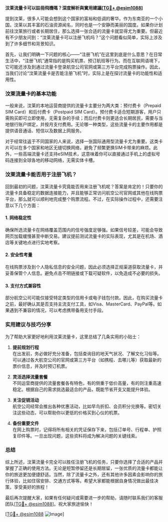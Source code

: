 **汶莱流量卡可以註冊飛機嗎？深度解析與實用建議[[TG💪+ @esim1088](https://t.me/s/esim1088)]**

提到汶莱，很多人可能会想到这个国家的富裕和低调的奢华。作为东南亚的一个小国，汶莱以其丰富的石油资源闻名，同时也是一个安静而美丽的国度。如果你计划前往汶莱旅行或者长期居住，那么选择一张合适的流量卡就显得尤为重要。但最近有不少朋友问到：“汶莱流量卡可以注册飞机吗？”这个问题看似简单，实际上涉及到了许多细节和背景知识。

首先，让我们明确一下问题的核心——“注册飞机”在这里到底是什么意思？在日常生活中，“注册飞机”通常指的是购买机票、预订航班等行为。而在互联网语境下，它可能还涉及到通过流量卡登录航空公司官网或第三方平台完成购票操作。因此，当我们讨论“汶莱流量卡是否能注册飞机”时，实际上是在探讨流量卡的功能性和适用性。

### 汶莱流量卡的基本功能

一般来说，汶莱的本地运营商提供的流量卡主要分为两大类：预付费卡（Prepaid SIM Card）和后付费卡（Postpaid SIM Card）。预付费卡适合短期游客，用户只需购买即可立即使用，无需复杂的手续；而后付费卡则更适合长期居民，需要与当地银行账户绑定，并按月支付费用。无论哪一种类型，这些流量卡的主要作用都是提供语音通话、短信以及数据上网服务。

对于经常往返于不同国家的人来说，选择一张国际通用型流量卡尤为重要。这类卡片可以在多个国家和地区无缝切换网络，避免了频繁更换SIM卡带来的麻烦。此外，一些高端流量卡还支持eSIM技术，这意味着你可以直接通过手机上的虚拟号码连接到全球各地的移动网络，无需实体卡槽。

### 汶莱流量卡能否用于注册飞机？

回到最初的问题，汶莱流量卡究竟能否用来注册飞机呢？答案是肯定的！只要你的流量卡具备稳定的数据连接能力，并且能够正常访问航空公司官网或其他在线购票平台，那么就可以顺利地完成整个购票流程。不过，在实际操作过程中，还需要注意以下几个方面：

#### 1. 网络稳定性
确保所选流量卡在网络覆盖范围内的信号强度足够强。如果信号较差，可能会导致网页加载缓慢甚至中断交易。建议提前测试流量卡的实际表现，尤其是在机场、酒店等关键地点进行实地考察。

#### 2. 安全性考量
在线购票涉及到个人隐私信息的安全问题，因此必须选择正规渠道获取流量卡，并妥善保管个人信息。避免点击不明链接或下载可疑软件，以免造成不必要的损失。

#### 3. 支付方式兼容性
部分航空公司可能仅接受特定类型的信用卡或电子钱包付款。因此，在购买流量卡之前，最好确认其是否支持主流支付工具，如Visa、MasterCard、PayPal等。如果遇到不兼容的情况，可以考虑携带备用支付手段。

### 实用建议与技巧分享

为了帮助大家更好地利用汶莱流量卡，这里总结了几条实用的小贴士：

1. **提前规划行程**  
   在出发前，务必做好充分准备，包括查询目的地天气状况、了解文化习俗等。可以通过各大航空公司的官网或第三方平台（如携程、去哪儿等）获取最新的票价信息，并及时预订机票。

2. **灵活选择流量套餐**  
   不同运营商提供的流量套餐各有特色，有的侧重于低价高量，有的则注重高速稳定。根据自己的需求挑选最适合的产品，既能节省开支又能提升体验。

3. **关注促销活动**  
   航空公司经常会推出各种优惠活动，比如早鸟折扣、会员积分兑换等。密切关注这些动态，可以帮助你以更低的价格买到心仪的机票。

4. **备份重要文件**  
   在网上购票时，记得将所有相关的凭证保存下来，包括订单号、行程单、护照复印件等。一旦出现问题，这些资料将成为解决问题的关键线索。

### 总结

综上所述，汶莱流量卡完全可以胜任注册飞机的任务，只要你选择了合适的产品并掌握了正确的使用方法。无论是短暂停留还是长期居留，一张优质的流量卡都能让你的旅途更加便捷舒适。当然，除了流量卡之外，还有其他许多因素会影响你的旅行体验，比如住宿安排、交通方式等等。希望大家都能根据自身情况做出最佳决策，享受美好的旅程！

最后再次提醒大家，如果有任何疑问或需要进一步的帮助，请随时联系我们的客服团队[[TG💪+ @esim1088](https://t.me/s/esim1088)]。祝大家旅途愉快！

[[TG💪+ @esim1088](https://t.me/s/esim1088) ![Image](https://i.postimg.cc/4NQfJmqS/Snipaste-2025-05-13-00-14-12.png)]